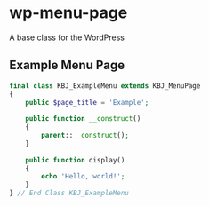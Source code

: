 # wp-menu-page
A base class for the WordPress

## Example Menu Page

```PHP
final class KBJ_ExampleMenu extends KBJ_MenuPage
{
    public $page_title = 'Example';
    
    public function __construct()
    {
        parent::__construct();
    }
    
    public function display()
    {
        echo 'Hello, world!';
    }
} // End Class KBJ_ExampleMenu
```
